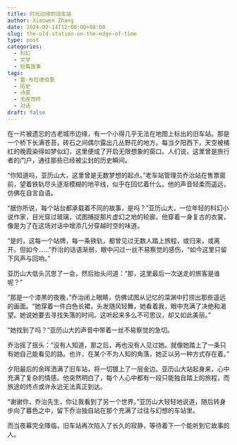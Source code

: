 ```yaml
---
title: 时光边缘的旧车站
author: Xiaowen Zhang
date: 2024-02-14T12:00:00+08:00
slug: the-old-station-on-the-edge-of-time
type: post
categories:
  - 科幻
  - 文学
  - 短篇故事
tags:
  - 雷·布拉德伯里
  - 历史
  - 诗意
  - 无疾而终
  - 对话
draft: false
---
```


在一片被遗忘的古老城市边缘，有一个小得几乎无法在地图上标出的旧车站。那是一个桥下长满苍苔，砖石之间偶尔露出几丛野花的地方。每当夕阳西下，天空被橘红的晚霞染得如梦似幻，这里便成了开启无限想象的窗口。人们说，这里曾是旅行者的门户，通往那些已经被尘封的历史瞬间。

“你知道吗，亚历山大，这里曾是无数梦想的起点。”老车站管理员乔治站在售票窗前，望着铁轨尽头逐渐模糊的地平线，似乎在回忆着什么。他的声音轻柔而遥远，仿佛在自言自语。

“据你所说，每个站台都承载着不同的故事，是吗？”亚历山大，一位年轻的科幻小说作家，目光穿过玻璃，试图捕捉那片虚幻之地的轮廓。他穿着一身复古的衣裳，像是为了在这场对话中增添几分穿越时空的味道。

“是的，这每一个站牌，每一条铁轨，都曾见过无数人踏上旅程，或归来，或离开。但如今……”乔治的话语渐弱，眼中闪过一丝不易察觉的感伤，“如今这里只留下风声与回响。”

亚历山大低头沉思了一会，然后抬头问道：“那，这里最后一次送走的旅客是谁呢？”

“那是一个漆黑的夜晚，”乔治闭上眼睛，仿佛试图从记忆的深渊中打捞出那些遥远的画面。“她穿着一件白色长裙，头发随风轻舞，她看着我，眼中充满了决绝和渴望。她说她要去寻找失落的时间。这听起来多么不可思议，却又如此美丽。”

“她找到了吗？”亚历山大的声音中带着一丝不易察觉的急切。

乔治摇了摇头：“没有人知道，那之后，再也没有人见过她。就像她踏上了一条只有她自己能看见的路。也许，在某个不为人知的角落，她正以另一种方式存在着。”

夕阳最后的余晖洒满了旧车站，将一切镀上了一层金边。亚历山大站起身来，心中充满了复杂的情感。他突然明白了，每个人心中都有一段只能独自踏上的旅程，而旅途的终点或许永远无法真正到达。

“谢谢你，乔治先生，你让我看到了另一个世界。”亚历山大轻轻地说道，随后转身步向了暮色之中，留下乔治独自站在那个充满了过往与幻想的车站里。

而当夜幕完全降临，旧车站再次陷入了长久的寂静，等待着下一个能听到它故事的人。